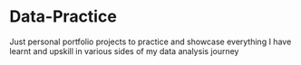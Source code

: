 # Data-Practice
Just personal portfolio projects to practice and showcase everything I have learnt and upskill in various sides of my data analysis journey
